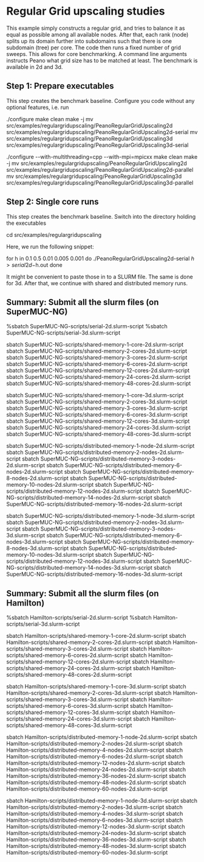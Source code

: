 # Regular Grid upscaling studies # 

This example simply constructs a regular grid, and tries to balance it as equal
as possible among all available nodes. After that, each rank (node) splits up 
its domain further into subdomains such that there is one subdomain (tree) per 
core. The code then runs a fixed number of grid sweeps. This allows for core
benchmarking. A command line arguments instructs Peano what grid size has to be
matched at least. The benchmark is available in 2d and 3d.

## Step 1: Prepare executables ##

This step creates the benchmark baseline. Configure you code without any optional
features, i.e. run 

./configure
make clean
make -j
mv src/examples/regulargridupscaling/PeanoRegularGridUpscaling2d src/examples/regulargridupscaling/PeanoRegularGridUpscaling2d-serial
mv src/examples/regulargridupscaling/PeanoRegularGridUpscaling3d src/examples/regulargridupscaling/PeanoRegularGridUpscaling3d-serial

./configure --with-multithreading=cpp --with-mpi=mpicxx
make clean
make -j
mv src/examples/regulargridupscaling/PeanoRegularGridUpscaling2d src/examples/regulargridupscaling/PeanoRegularGridUpscaling2d-parallel
mv src/examples/regulargridupscaling/PeanoRegularGridUpscaling3d src/examples/regulargridupscaling/PeanoRegularGridUpscaling3d-parallel


## Step 2: Single core runs ##

This step creates the benchmark baseline. Switch into the directory holding the executables

cd src/examples/regulargridupscaling

Here, we run the following snippet:


for h in 0.1 0.5 0.01 0.005 0.001
do
  ./PeanoRegularGridUpscaling2d-serial $h > serial2d-$h.out
done


It might be convenient to paste those in to a SLURM file. The same is done for 3d.
After that, we continue with shared and distributed memory runs.

  
## Summary: Submit all the slurm files (on SuperMUC-NG) ##


%sbatch SuperMUC-NG-scripts/serial-2d.slurm-script
%sbatch SuperMUC-NG-scripts/serial-3d.slurm-script

sbatch SuperMUC-NG-scripts/shared-memory-1-core-2d.slurm-script
sbatch SuperMUC-NG-scripts/shared-memory-2-cores-2d.slurm-script
sbatch SuperMUC-NG-scripts/shared-memory-3-cores-2d.slurm-script
sbatch SuperMUC-NG-scripts/shared-memory-6-cores-2d.slurm-script
sbatch SuperMUC-NG-scripts/shared-memory-12-cores-2d.slurm-script
sbatch SuperMUC-NG-scripts/shared-memory-24-cores-2d.slurm-script
sbatch SuperMUC-NG-scripts/shared-memory-48-cores-2d.slurm-script

sbatch SuperMUC-NG-scripts/shared-memory-1-core-3d.slurm-script
sbatch SuperMUC-NG-scripts/shared-memory-2-cores-3d.slurm-script
sbatch SuperMUC-NG-scripts/shared-memory-3-cores-3d.slurm-script
sbatch SuperMUC-NG-scripts/shared-memory-6-cores-3d.slurm-script
sbatch SuperMUC-NG-scripts/shared-memory-12-cores-3d.slurm-script
sbatch SuperMUC-NG-scripts/shared-memory-24-cores-3d.slurm-script
sbatch SuperMUC-NG-scripts/shared-memory-48-cores-3d.slurm-script

sbatch SuperMUC-NG-scripts/distributed-memory-1-node-2d.slurm-script
sbatch SuperMUC-NG-scripts/distributed-memory-2-nodes-2d.slurm-script
sbatch SuperMUC-NG-scripts/distributed-memory-3-nodes-2d.slurm-script
sbatch SuperMUC-NG-scripts/distributed-memory-6-nodes-2d.slurm-script
sbatch SuperMUC-NG-scripts/distributed-memory-8-nodes-2d.slurm-script
sbatch SuperMUC-NG-scripts/distributed-memory-10-nodes-2d.slurm-script
sbatch SuperMUC-NG-scripts/distributed-memory-12-nodes-2d.slurm-script
sbatch SuperMUC-NG-scripts/distributed-memory-14-nodes-2d.slurm-script
sbatch SuperMUC-NG-scripts/distributed-memory-16-nodes-2d.slurm-script

sbatch SuperMUC-NG-scripts/distributed-memory-1-node-3d.slurm-script
sbatch SuperMUC-NG-scripts/distributed-memory-2-nodes-3d.slurm-script
sbatch SuperMUC-NG-scripts/distributed-memory-3-nodes-3d.slurm-script
sbatch SuperMUC-NG-scripts/distributed-memory-6-nodes-3d.slurm-script
sbatch SuperMUC-NG-scripts/distributed-memory-8-nodes-3d.slurm-script
sbatch SuperMUC-NG-scripts/distributed-memory-10-nodes-3d.slurm-script
sbatch SuperMUC-NG-scripts/distributed-memory-12-nodes-3d.slurm-script
sbatch SuperMUC-NG-scripts/distributed-memory-14-nodes-3d.slurm-script
sbatch SuperMUC-NG-scripts/distributed-memory-16-nodes-3d.slurm-script


## Summary: Submit all the slurm files (on Hamilton) ##

%sbatch Hamilton-scripts/serial-2d.slurm-script
%sbatch Hamilton-scripts/serial-3d.slurm-script

sbatch Hamilton-scripts/shared-memory-1-core-2d.slurm-script
sbatch Hamilton-scripts/shared-memory-2-cores-2d.slurm-script
sbatch Hamilton-scripts/shared-memory-3-cores-2d.slurm-script
sbatch Hamilton-scripts/shared-memory-6-cores-2d.slurm-script
sbatch Hamilton-scripts/shared-memory-12-cores-2d.slurm-script
sbatch Hamilton-scripts/shared-memory-24-cores-2d.slurm-script
sbatch Hamilton-scripts/shared-memory-48-cores-2d.slurm-script

sbatch Hamilton-scripts/shared-memory-1-core-3d.slurm-script
sbatch Hamilton-scripts/shared-memory-2-cores-3d.slurm-script
sbatch Hamilton-scripts/shared-memory-3-cores-3d.slurm-script
sbatch Hamilton-scripts/shared-memory-6-cores-3d.slurm-script
sbatch Hamilton-scripts/shared-memory-12-cores-3d.slurm-script
sbatch Hamilton-scripts/shared-memory-24-cores-3d.slurm-script
sbatch Hamilton-scripts/shared-memory-48-cores-3d.slurm-script

sbatch Hamilton-scripts/distributed-memory-1-node-2d.slurm-script
sbatch Hamilton-scripts/distributed-memory-2-nodes-2d.slurm-script
sbatch Hamilton-scripts/distributed-memory-4-nodes-2d.slurm-script
sbatch Hamilton-scripts/distributed-memory-6-nodes-2d.slurm-script
sbatch Hamilton-scripts/distributed-memory-12-nodes-2d.slurm-script
sbatch Hamilton-scripts/distributed-memory-24-nodes-2d.slurm-script
sbatch Hamilton-scripts/distributed-memory-36-nodes-2d.slurm-script
sbatch Hamilton-scripts/distributed-memory-48-nodes-2d.slurm-script
sbatch Hamilton-scripts/distributed-memory-60-nodes-2d.slurm-script

sbatch Hamilton-scripts/distributed-memory-1-node-3d.slurm-script
sbatch Hamilton-scripts/distributed-memory-2-nodes-3d.slurm-script
sbatch Hamilton-scripts/distributed-memory-4-nodes-3d.slurm-script
sbatch Hamilton-scripts/distributed-memory-6-nodes-3d.slurm-script
sbatch Hamilton-scripts/distributed-memory-12-nodes-3d.slurm-script
sbatch Hamilton-scripts/distributed-memory-24-nodes-3d.slurm-script
sbatch Hamilton-scripts/distributed-memory-36-nodes-3d.slurm-script
sbatch Hamilton-scripts/distributed-memory-48-nodes-3d.slurm-script
sbatch Hamilton-scripts/distributed-memory-60-nodes-3d.slurm-script
